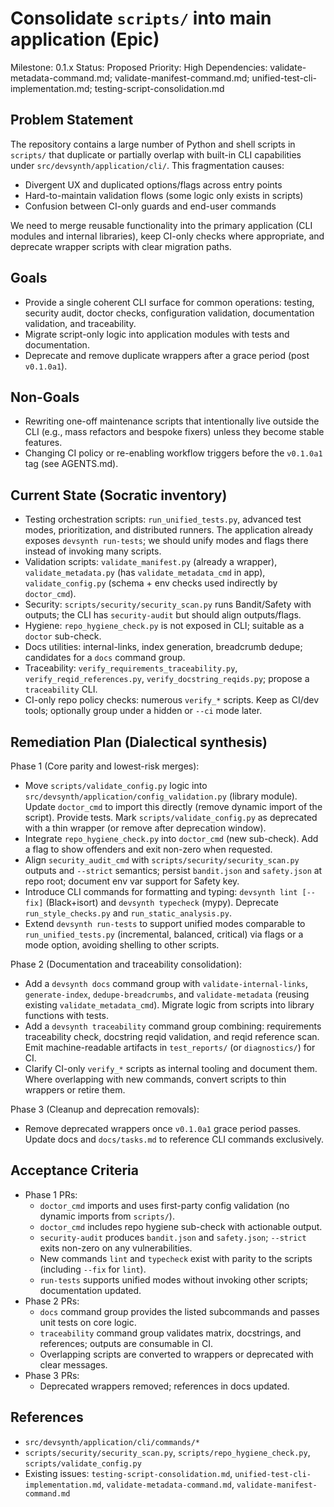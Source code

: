 # Consolidate `scripts/` into main application (Epic)
Milestone: 0.1.x
Status: Proposed
Priority: High
Dependencies: validate-metadata-command.md; validate-manifest-command.md; unified-test-cli-implementation.md; testing-script-consolidation.md

## Problem Statement
The repository contains a large number of Python and shell scripts in `scripts/` that duplicate or partially overlap with built-in CLI capabilities under `src/devsynth/application/cli/`. This fragmentation causes:
- Divergent UX and duplicated options/flags across entry points
- Hard-to-maintain validation flows (some logic only exists in scripts)
- Confusion between CI-only guards and end-user commands

We need to merge reusable functionality into the primary application (CLI modules and internal libraries), keep CI-only checks where appropriate, and deprecate wrapper scripts with clear migration paths.

## Goals
- Provide a single coherent CLI surface for common operations: testing, security audit, doctor checks, configuration validation, documentation validation, and traceability.
- Migrate script-only logic into application modules with tests and documentation.
- Deprecate and remove duplicate wrappers after a grace period (post `v0.1.0a1`).

## Non-Goals
- Rewriting one-off maintenance scripts that intentionally live outside the CLI (e.g., mass refactors and bespoke fixers) unless they become stable features.
- Changing CI policy or re-enabling workflow triggers before the `v0.1.0a1` tag (see AGENTS.md).

## Current State (Socratic inventory)
- Testing orchestration scripts: `run_unified_tests.py`, advanced test modes, prioritization, and distributed runners. The application already exposes `devsynth run-tests`; we should unify modes and flags there instead of invoking many scripts.
- Validation scripts: `validate_manifest.py` (already a wrapper), `validate_metadata.py` (has `validate_metadata_cmd` in app), `validate_config.py` (schema + env checks used indirectly by `doctor_cmd`).
- Security: `scripts/security/security_scan.py` runs Bandit/Safety with outputs; the CLI has `security-audit` but should align outputs/flags.
- Hygiene: `repo_hygiene_check.py` is not exposed in CLI; suitable as a `doctor` sub-check.
- Docs utilities: internal-links, index generation, breadcrumb dedupe; candidates for a `docs` command group.
- Traceability: `verify_requirements_traceability.py`, `verify_reqid_references.py`, `verify_docstring_reqids.py`; propose a `traceability` CLI.
- CI-only repo policy checks: numerous `verify_*` scripts. Keep as CI/dev tools; optionally group under a hidden or `--ci` mode later.

## Remediation Plan (Dialectical synthesis)
Phase 1 (Core parity and lowest-risk merges):
- Move `scripts/validate_config.py` logic into `src/devsynth/application/config_validation.py` (library module). Update `doctor_cmd` to import this directly (remove dynamic import of the script). Provide tests. Mark `scripts/validate_config.py` as deprecated with a thin wrapper (or remove after deprecation window).
- Integrate `repo_hygiene_check.py` into `doctor_cmd` (new sub-check). Add a flag to show offenders and exit non-zero when requested.
- Align `security_audit_cmd` with `scripts/security/security_scan.py` outputs and `--strict` semantics; persist `bandit.json` and `safety.json` at repo root; document env var support for Safety key.
- Introduce CLI commands for formatting and typing: `devsynth lint [--fix]` (Black+isort) and `devsynth typecheck` (mypy). Deprecate `run_style_checks.py` and `run_static_analysis.py`.
- Extend `devsynth run-tests` to support unified modes comparable to `run_unified_tests.py` (incremental, balanced, critical) via flags or a mode option, avoiding shelling to other scripts.

Phase 2 (Documentation and traceability consolidation):
- Add a `devsynth docs` command group with `validate-internal-links`, `generate-index`, `dedupe-breadcrumbs`, and `validate-metadata` (reusing existing `validate_metadata_cmd`). Migrate logic from scripts into library functions with tests.
- Add a `devsynth traceability` command group combining: requirements traceability check, docstring reqid validation, and reqid reference scan. Emit machine-readable artifacts in `test_reports/` (or `diagnostics/`) for CI.
- Clarify CI-only `verify_*` scripts as internal tooling and document them. Where overlapping with new commands, convert scripts to thin wrappers or retire them.

Phase 3 (Cleanup and deprecation removals):
- Remove deprecated wrappers once `v0.1.0a1` grace period passes. Update docs and `docs/tasks.md` to reference CLI commands exclusively.

## Acceptance Criteria
- Phase 1 PRs:
  - `doctor_cmd` imports and uses first-party config validation (no dynamic imports from `scripts/`).
  - `doctor_cmd` includes repo hygiene sub-check with actionable output.
  - `security-audit` produces `bandit.json` and `safety.json`; `--strict` exits non-zero on any vulnerabilities.
  - New commands `lint` and `typecheck` exist with parity to the scripts (including `--fix` for `lint`).
  - `run-tests` supports unified modes without invoking other scripts; documentation updated.
- Phase 2 PRs:
  - `docs` command group provides the listed subcommands and passes unit tests on core logic.
  - `traceability` command group validates matrix, docstrings, and references; outputs are consumable in CI.
  - Overlapping scripts are converted to wrappers or deprecated with clear messages.
- Phase 3 PRs:
  - Deprecated wrappers removed; references in docs updated.

## References
- `src/devsynth/application/cli/commands/*`
- `scripts/security/security_scan.py`, `scripts/repo_hygiene_check.py`, `scripts/validate_config.py`
- Existing issues: `testing-script-consolidation.md`, `unified-test-cli-implementation.md`, `validate-metadata-command.md`, `validate-manifest-command.md`

